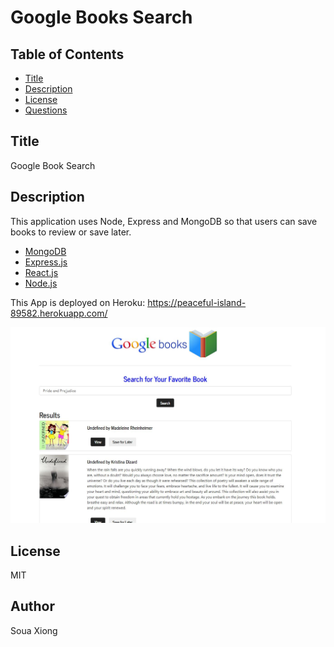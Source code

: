 # Google Books Search

  ## Table of Contents
  * [Title](#Title)
  * [Description](#Description)
  * [License](#license)
  * [Questions](#Questions)

## Title
Google Book Search

## Description
This application uses Node, Express and MongoDB so that users can save books to review or save later.

- [MongoDB](mongodb.com)
- [Express.js](https://expressjs.com)
- [React.js](https://reactjs.org/)
- [Node.js](https://nodejs.org/en/)

This App is deployed on Heroku: https://peaceful-island-89582.herokuapp.com/

![myimage-alt-tag](https://github.com/sxiong6901/GoogleBook/blob/master/Assets/Screenshot.JPG?raw=true)

## License
MIT

## Author
Soua Xiong